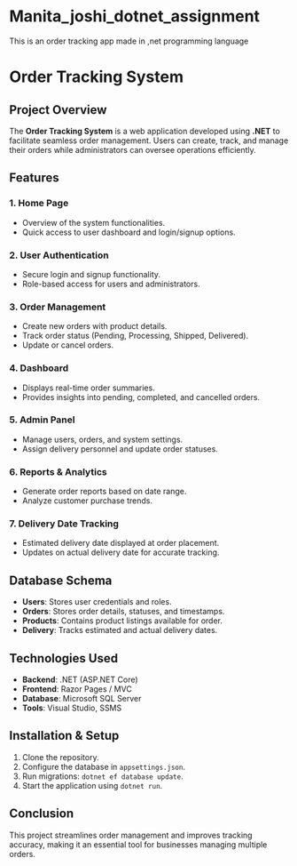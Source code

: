 # Manita_joshi_dotnet_assignment
This is an order tracking app made in ,net programming language 
# Order Tracking System

## Project Overview
The **Order Tracking System** is a web application developed using **.NET** to facilitate seamless order management. Users can create, track, and manage their orders while administrators can oversee operations efficiently.

## Features

### 1. Home Page
- Overview of the system functionalities.
- Quick access to user dashboard and login/signup options.

### 2. User Authentication
- Secure login and signup functionality.
- Role-based access for users and administrators.

### 3. Order Management
- Create new orders with product details.
- Track order status (Pending, Processing, Shipped, Delivered).
- Update or cancel orders.

### 4. Dashboard
- Displays real-time order summaries.
- Provides insights into pending, completed, and cancelled orders.

### 5. Admin Panel
- Manage users, orders, and system settings.
- Assign delivery personnel and update order statuses.

### 6. Reports & Analytics
- Generate order reports based on date range.
- Analyze customer purchase trends.

### 7. Delivery Date Tracking
- Estimated delivery date displayed at order placement.
- Updates on actual delivery date for accurate tracking.

## Database Schema
- **Users**: Stores user credentials and roles.
- **Orders**: Stores order details, statuses, and timestamps.
- **Products**: Contains product listings available for order.
- **Delivery**: Tracks estimated and actual delivery dates.

## Technologies Used
- **Backend**: .NET (ASP.NET Core)
- **Frontend**: Razor Pages / MVC
- **Database**: Microsoft SQL Server
- **Tools**: Visual Studio, SSMS

## Installation & Setup
1. Clone the repository.
2. Configure the database in `appsettings.json`.
3. Run migrations: `dotnet ef database update`.
4. Start the application using `dotnet run`.

## Conclusion
This project streamlines order management and improves tracking accuracy, making it an essential tool for businesses managing multiple orders.

